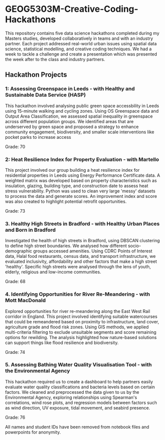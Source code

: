 # GEOG5303M-Creative-Coding-Hackathons
This repository contains five data science hackathons completed during my Masters studies, developed collaboratively in teams and with an industry partner. Each project addressed real-world urban issues using spatial data science, statistical modelling, and creative coding techniques. We had a week to tackle a challenge and create a presentation which was presented the week after to the class and industry partners.

## Hackathon Projects

### 1: Assessing Greenspace in Leeds - with Healthy and Sustainable Data Service (HASP)
This hackathon involved analysing public green space accessbility in Leeds using 15-minute walking and cycling zones. Using OS Greenspace data and Output Area Classification, we assessed spatial inequality in greenspace across different population groups. We identified areas that are underserved by green space and proposed a strategy to enhance community engagement, biodiversity, and smaller scale interventions like pocket parks to increase access

Grade: 70 

### 2: Heat Resilience Index for Property Evaluation - with Martello
This project involved our group building a heat resilience index for residential properties in Leeds using Energy Performance Certificate data. A weighted matrix was developed based on property characteristics such as insulation, glazing, building type, and construction date to assess heat stress vulnerability. Python was used to clean very large 'messy' datasets to process the data and generate scores. An improvement index and score was also created to highlight potential retrofit opportunities.

Grade: 73

### 3. Healthy High Streets in Bradford - with Healthy Urban Places and Born in Bradford
Investigated the health of high streets in Bradford, using DBSCAN clustering to define high street boundaries. We analysed how different socio-demographic groups accessed amenities. Using CDRC Points of Interest data, Halal food restaurants, census data, and transport infrastructure, we evaluated inclusivity, affordability and other factors that make a high street 'healthy'. Specific high streets were analysed through the lens of youth, elderly, religious and low-income communities.

Grade: 68

### 4. Identifying Opportunities for River Re-Meandering - with Mott MacDonald
Explored opportunities for river re-meandering along the East West Rail corridor in England. This project involved identifying suitable watercourses that could be remeandered based on proximity to infrastructure, land cover, agriculture grade and flood risk zones. Using GIS methods, we applied multi-criteria filtering to exclude unsuitable segments and score remaining options for rewilding. The analysis highlighted how nature-based solutions can support things like flood resilience and biodiversity. 

Grade: 74

### 5. Assessing Bathing Water Quality Visualisation Tool - with the Environmental Agency
This hackathon required us to create a dashboard to help partners easily evaluate water quality classifications and bacteria levels based on certain factors. We cleaned and preprocessed the data given to us by the Environmental Agency, exploring relationships using Spearman's correlations, wind rose plots, and regression models between factors such as wind direction, UV exposure, tidal movement, and seabird presence. 

Grade: 76

All names and student IDs have been removed from notebook files and powerpoints for anonymity.
